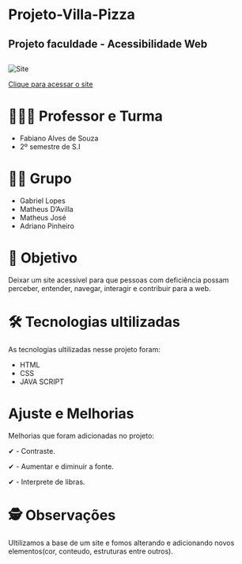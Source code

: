 # Projeto-Villa-Pizza
## Projeto faculdade - Acessibilidade Web<h2>

![Site](https://github.com/biell-lopes/Projeto_Villa_Pizza/blob/main/images/47-12-22-114709.png)

<a href="https://biell-lopes.github.io/Projeto_Villa_Pizza/">Clique para acessar o site</a>

# 👨🏻‍🏫 Professor e Turma   
 - Fabiano Alves de Souza 
 - 2º semestre de S.I


# 👨‍💻 Grupo
 - Gabriel Lopes   
 - Matheus D’Avilla 
 - Matheus José
 - Adriano Pinheiro


# 🎯 Objetivo
 Deixar um site acessivel para que pessoas com deficiência possam perceber, entender, navegar, interagir e contribuir para a web.


# 🛠️ Tecnologias ultilizadas
As tecnologias ultilizadas nesse projeto foram:
- HTML
- CSS
- JAVA SCRIPT


# Ajuste e Melhorias
Melhorias que foram adicionadas no projeto:

 ✔ - Contraste.
 
 ✔ - Aumentar e diminuir a fonte.

 ✔ - Interprete de libras.


# 🕵️ Observações
 Ultilizamos a base de um site e fomos alterando e adicionando novos elementos(cor, conteudo, estruturas entre outros).

















